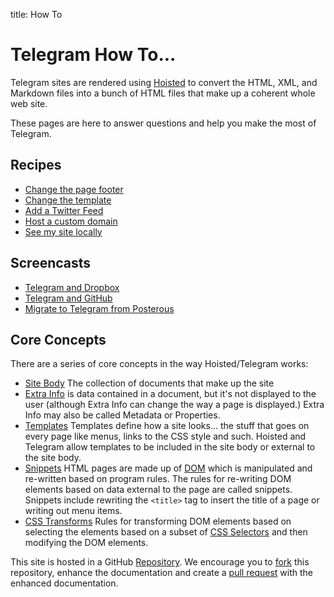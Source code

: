 title:	How To


# Telegram How To...

Telegram sites are rendered using [Hoisted](http://hoisted.org) to convert
the HTML, XML, and Markdown files into a bunch of HTML files
that make up a coherent whole web site.

These pages are here to answer questions and help you make the most of Telegram.

## Recipes

* [Change the page footer](/recipes/change_footer)
* [Change the template](/recipes/change_template)
* [Add a Twitter Feed](/recipes/add_twitter_feed)
* [Host a custom domain](/recipes/custom_domain)
* [See my site locally](/recipes/live_and_local)


## Screencasts

* [Telegram and Dropbox](/intro_db)
* [Telegram and GitHub](/intro_gh)
* [Migrate to Telegram from Posterous](/migrate_posterous)


## Core Concepts

There are a series of core concepts in the way Hoisted/Telegram works:

* [Site Body](/site_body) The collection of documents that make up the site
* [Extra Info](/extra_info) is data contained in a document, but it's not
  displayed to the user (although Extra Info can change the way a page
  is displayed.)  Extra Info may also be called Metadata or Properties.
* [Templates](/templates) Templates define how a site looks… the stuff that goes
  on every page like menus, links to the CSS style and such.  Hoisted and
  Telegram allow templates to be included in the site body or external to
  the site body.
* [Snippets](/snippets) HTML pages are made up of [DOM](http://en.wikipedia.org/wiki/Document_Object_Model)
  which is manipulated and re-written based on program rules.  The rules for re-writing DOM elements
  based on data external to the page are called snippets.  Snippets include rewriting the `<title>` 
  tag to insert the title of a page or writing out menu items.
* [CSS Transforms](/transforms) Rules for transforming DOM elements based on selecting the elements
  based on a subset of [CSS Selectors](http://www.w3.org/TR/CSS2/selector.html) and then
  modifying the DOM elements.
  
This site is hosted in a GitHub [Repository](https://github.com/telegr-am/howto).  We
encourage you to [fork](https://help.github.com/articles/fork-a-repo) this repository,
enhance the documentation and create a [pull request](https://help.github.com/articles/using-pull-requests/)
with the enhanced documentation.


